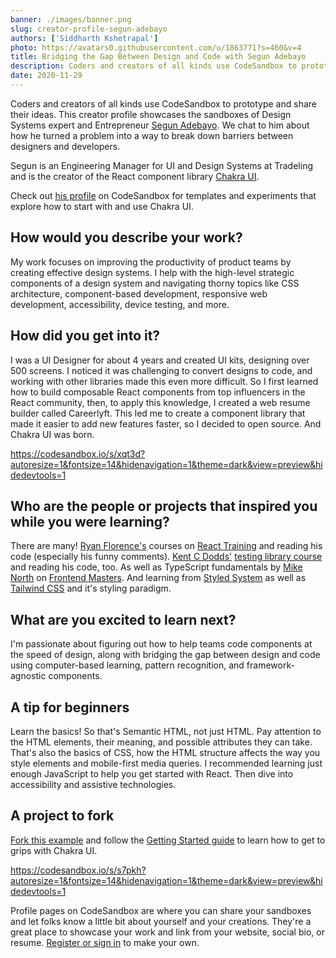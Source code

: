 ```yaml
---
banner: ./images/banner.png
slug: creator-profile-segun-adebayo
authors: ['Siddharth Kshetrapal']
photo: https://avatars0.githubusercontent.com/u/1863771?s=460&v=4
title: Bridging the Gap Between Design and Code with Segun Adebayo
description: Coders and creators of all kinds use CodeSandbox to prototype and share their ideas. This creator profile showcases the sandboxes of Design Systems expert and Entrepreneur Segun Adebayo. We chat to him about how he turned a problem into a way to break down barriers between designers and developers.
date: 2020-11-29
---
```


Coders and creators of all kinds use CodeSandbox to prototype and share their ideas. This creator profile showcases the sandboxes of Design Systems expert and Entrepreneur [Segun Adebayo](https://codesandbox.io/u/segunadebayo). We chat to him about how he turned a problem into a way to break down barriers between designers and developers.

Segun is an Engineering Manager for UI and Design Systems at Tradeling and is the creator of the React component library [Chakra UI](https://codesandbox.io/examples/package/@chakra-ui/core).

Check out [his profile](https://codesandbox.io/u/segunadebayo) on CodeSandbox for templates and experiments that explore how to start with and use Chakra UI.

## How would you describe your work?
My work focuses on improving the productivity of product teams by creating effective design systems. I help with the high-level strategic components of a design system and navigating thorny topics like CSS architecture, component-based development, responsive web development, accessibility, device testing, and more.

## How did you get into it?
I was a UI Designer for about 4 years and created UI kits, designing over 500 screens. I noticed it was challenging to convert designs to code, and working with other libraries made this even more difficult. So I first learned how to build composable React components from top influencers in the React community, then, to apply this knowledge, I created a web resume builder called Careerlyft. This led me to create a component library that made it easier to add new features faster, so I decided to open source. And Chakra UI was born.

https://codesandbox.io/s/xqt3d?autoresize=1&fontsize=14&hidenavigation=1&theme=dark&view=preview&hidedevtools=1

## Who are the people or projects that inspired you while you were learning?
There are many! [Ryan Florence's](https://codesandbox.io/u/ryanflorence) courses on [React Training](https://courses.reacttraining.com/) and reading his code (especially his funny comments). [Kent C Dodds'](https://codesandbox.io/u/kentcdodds) [testing library course](https://testingjavascript.com/courses/test-react-components-with-jest-and-react-testing-library-0bbe87) and reading his code, too. As well as TypeScript fundamentals by [Mike North](https://codesandbox.io/u/mike-north) on [Frontend Masters](https://frontendmasters.com/workshops/typescript/). And learning from [Styled System](https://codesandbox.io/examples/package/styled-system) as well as [Tailwind CSS](https://codesandbox.io/examples/package/tailwindcss) and it's styling paradigm.

## What are you excited to learn next?
I'm passionate about figuring out how to help teams code components at the speed of design, along with bridging the gap between design and code using computer-based learning, pattern recognition, and framework-agnostic components.

## A tip for beginners
Learn the basics! So that's Semantic HTML, not just HTML. Pay attention to the HTML elements, their meaning, and possible attributes they can take. That's also the basics of CSS, how the HTML structure affects the way you style elements and mobile-first media queries. I recommended learning just enough JavaScript to help you get started with React. Then dive into accessibility and assistive technologies.

## A project to fork
[Fork this example](https://codesandbox.io/s/s7pkh) and follow the [Getting Started guide](https://chakra-ui.com/docs/getting-started) to learn how to get to grips with Chakra UI.

https://codesandbox.io/s/s7pkh?autoresize=1&fontsize=14&hidenavigation=1&theme=dark&view=preview&hidedevtools=1

Profile pages on CodeSandbox are where you can share your sandboxes and let folks know a little bit about yourself and your creations. They're a great place to showcase your work and link from your website, social bio, or resume. [Register or sign in](https://codesandbox.io/signin) to make your own.
